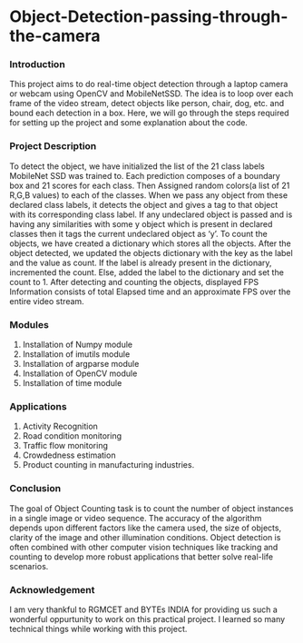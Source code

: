 # Object-Detection-passing-through-the-camera

### Introduction

This project aims to do real-time object detection through a laptop camera or webcam using OpenCV and MobileNetSSD. The idea is to loop over each frame of the video stream, detect objects like person, chair, dog, etc. and bound each detection in a box. Here, we will go through the steps required for setting up the project and some explanation about the code.

### Project Description
To detect the object, we have initialized the list of the 21 class labels MobileNet SSD was trained to. Each prediction composes of a boundary box and 21 scores for each class. Then Assigned random colors(a list of 21 R,G,B values) to each of the classes. When we pass any object from these declared class labels, it detects the object and gives a tag to that object with its corresponding class label. If any undeclared object is passed and is having any similarities with some y object which is present in declared classes then it tags the current undeclared object as ‘y’. To count the objects, we have created a dictionary which stores all the objects. After the object detected, we updated the objects dictionary with the key as the label and the value as count. If the label is already present in the dictionary, incremented the count. Else, added the label to the dictionary and set the count to 1. After detecting and counting the objects, displayed FPS Information consists of total Elapsed time and an approximate FPS over the entire video stream.

### Modules
1. Installation of Numpy module
2. Installation of imutils module
3. Installation of argparse module
4. Installation of OpenCV module
5. Installation of time module

### Applications
1. Activity Recognition
2. Road condition monitoring
3. Traffic flow monitoring
4. Crowdedness estimation
5. Product counting in manufacturing industries.

### Conclusion
The goal of Object Counting task is to count the number of object instances in a single image or video sequence. The accuracy of the algorithm depends upon different factors like the camera used, the size of objects, clarity of the image and other illumination conditions. Object detection is often combined with other computer vision techniques like tracking and counting to develop more robust applications that better solve real-life scenarios.

### Acknowledgement
I am very thankful to RGMCET and BYTEs INDIA for providing us such a wonderful oppurtunity to work on this practical project. I learned so many technical things while working with this project.
